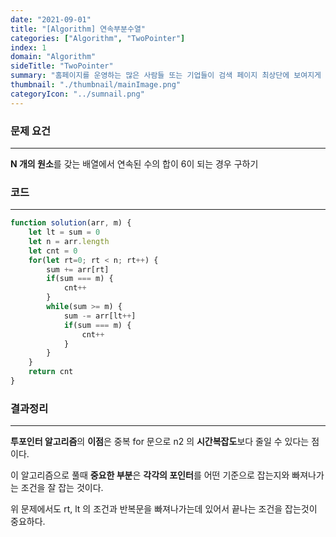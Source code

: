 ```yaml
---
date: "2021-09-01"
title: "[Algorithm] 연속부분수열"
categories: ["Algorithm", "TwoPointer"]
index: 1
domain: "Algorithm"
sideTitle: "TwoPointer"
summary: "홈페이지를 운영하는 많은 사람들 또는 기업들이 검색 페이지 최상단에 보여지게 하기 위해 어떤 최적화 작업을 하는지 알아보자."
thumbnail: "./thumbnail/mainImage.png"
categoryIcon: "../sumnail.png"
---
```


### 문제 요건
***
**N 개의 원소**를 갖는 배열에서 연속된 수의 합이 6이 되는 경우 구하기

### 코드
***

```javascript
function solution(arr, m) {
    let lt = sum = 0
    let n = arr.length
    let cnt = 0
    for(let rt=0; rt < n; rt++) {
        sum += arr[rt]
        if(sum === m) {
            cnt++
        }
        while(sum >= m) {
            sum -= arr[lt++]
            if(sum === m) {
                cnt++
            }
        }
    }
    return cnt
}
```

### 결과정리
***

**투포인터 알고리즘**의 **이점**은 중복 for 문으로 n2 의 **시간복잡도**보다 줄일 수 있다는 점이다.

이 알고리즘으로 풀때 **중요한 부분**은 **각각의 포인터**를 어떤 기준으로 잡는지와 빠져나가는 조건을 잘 잡는 것이다.

위 문제에서도 rt, lt 의 조건과 반복문을 빠져나가는데 있어서 끝나는 조건을 잡는것이 중요하다.